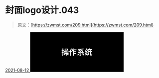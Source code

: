 <!--yml
category: 未分类
date: 0001-01-01 00:00:00
--->

# 封面logo设计.043

> 原文：[https://zwmst.com/209.html](https://zwmst.com/209.html)

   [ <time datetime="2021-08-12T09:33:06+08:00"> 2021-08-12 </time> ](https://zwmst.com/%e5%b0%81%e9%9d%a2logo%e8%ae%be%e8%ae%a1-043-2)  [![](img/29c5112decbfec873800afce00f943d9.png)](https://zwmst.com/wp-content/uploads/2021/08/1628731986-8fc855b8fd8899b.jpeg)